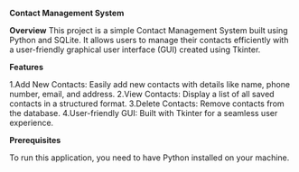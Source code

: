 **Contact Management System**

**Overview**
This project is a simple Contact Management System built using Python and SQLite. It allows users to manage their contacts efficiently with a user-friendly graphical user interface (GUI) created using Tkinter.

**Features**

1.Add New Contacts: Easily add new contacts with details like name, phone number, email, and address.
2.View Contacts: Display a list of all saved contacts in a structured format.
3.Delete Contacts: Remove contacts from the database.
4.User-friendly GUI: Built with Tkinter for a seamless user experience.

**Prerequisites**

To run this application, you need to have Python installed on your machine. 
